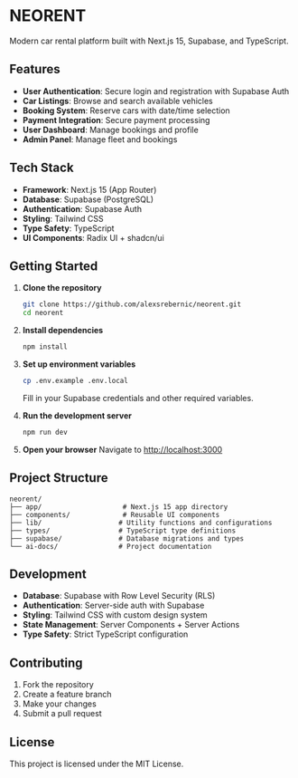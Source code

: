 # NEORENT

Modern car rental platform built with Next.js 15, Supabase, and TypeScript.

## Features

- **User Authentication**: Secure login and registration with Supabase Auth
- **Car Listings**: Browse and search available vehicles
- **Booking System**: Reserve cars with date/time selection
- **Payment Integration**: Secure payment processing
- **User Dashboard**: Manage bookings and profile
- **Admin Panel**: Manage fleet and bookings

## Tech Stack

- **Framework**: Next.js 15 (App Router)
- **Database**: Supabase (PostgreSQL)
- **Authentication**: Supabase Auth
- **Styling**: Tailwind CSS
- **Type Safety**: TypeScript
- **UI Components**: Radix UI + shadcn/ui

## Getting Started

1. **Clone the repository**
   ```bash
   git clone https://github.com/alexsrebernic/neorent.git
   cd neorent
   ```

2. **Install dependencies**
   ```bash
   npm install
   ```

3. **Set up environment variables**
   ```bash
   cp .env.example .env.local
   ```
   Fill in your Supabase credentials and other required variables.

4. **Run the development server**
   ```bash
   npm run dev
   ```

5. **Open your browser**
   Navigate to [http://localhost:3000](http://localhost:3000)

## Project Structure

```
neorent/
├── app/                    # Next.js 15 app directory
├── components/             # Reusable UI components
├── lib/                   # Utility functions and configurations
├── types/                 # TypeScript type definitions
├── supabase/              # Database migrations and types
└── ai-docs/               # Project documentation
```

## Development

- **Database**: Supabase with Row Level Security (RLS)
- **Authentication**: Server-side auth with Supabase
- **Styling**: Tailwind CSS with custom design system
- **State Management**: Server Components + Server Actions
- **Type Safety**: Strict TypeScript configuration

## Contributing

1. Fork the repository
2. Create a feature branch
3. Make your changes
4. Submit a pull request

## License

This project is licensed under the MIT License.